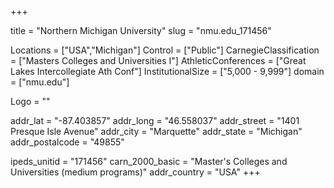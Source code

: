
+++

title = "Northern Michigan University"
slug = "nmu.edu_171456"

Locations = ["USA","Michigan"]
Control = ["Public"]
CarnegieClassification = ["Masters Colleges and Universities I"]
AthleticConferences = ["Great Lakes Intercollegiate Ath Conf"]
InstitutionalSize = ["5,000 - 9,999"]
domain = ["nmu.edu"]

Logo = ""

addr_lat = "-87.403857"
addr_long = "46.558037"
addr_street = "1401 Presque Isle Avenue"
addr_city = "Marquette"
addr_state = "Michigan"
addr_postalcode = "49855"

ipeds_unitid = "171456"
carn_2000_basic = "Master's Colleges and Universities (medium programs)"
addr_country = "USA"
+++
    
